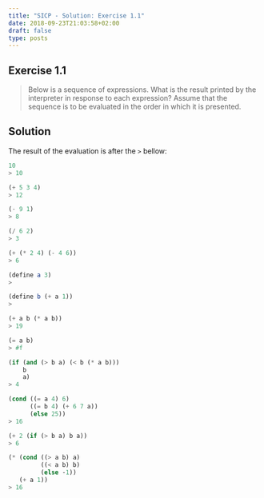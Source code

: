 ```yaml
---
title: "SICP - Solution: Exercise 1.1"
date: 2018-09-23T21:03:58+02:00
draft: false
type: posts
---
```


## Exercise 1.1

> Below is a sequence of expressions. What is the result printed by the interpreter in response to each expression? Assume that the sequence is to be evaluated in the order in which it is presented.

## Solution

The result of the evaluation is after the `>` bellow:

```scheme
10
> 10

(+ 5 3 4)
> 12

(- 9 1)
> 8

(/ 6 2)
> 3

(+ (* 2 4) (- 4 6))
> 6

(define a 3)
>

(define b (+ a 1))
>

(+ a b (* a b))
> 19

(= a b)
> #f

(if (and (> b a) (< b (* a b)))
    b
    a)
> 4

(cond ((= a 4) 6)
      ((= b 4) (+ 6 7 a))
      (else 25))
> 16

(+ 2 (if (> b a) b a))
> 6

(* (cond ((> a b) a)
         ((< a b) b)
         (else -1))
   (+ a 1))
> 16
```
